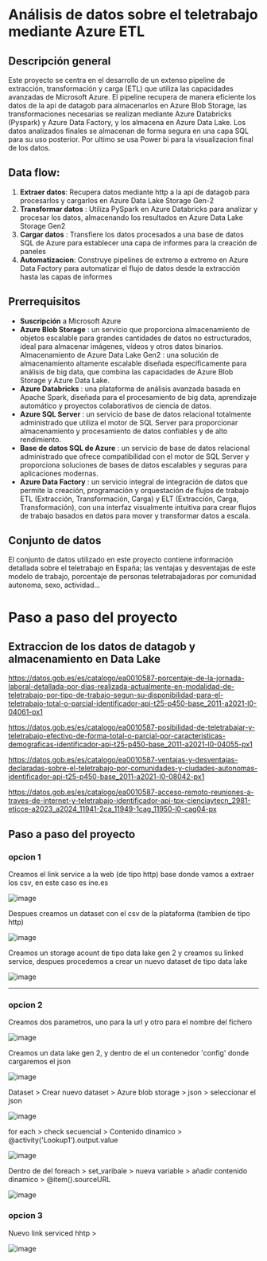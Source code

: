
# Análisis de datos sobre el teletrabajo mediante Azure ETL

## Descripción general

Este proyecto se centra en el desarrollo de un extenso pipeline de extracción, transformación y carga (ETL) que utiliza las capacidades avanzadas de Microsoft Azure. El pipeline recupera de manera eficiente los datos de la api de datagob para almacenarlos en Azure Blob Storage, las transformaciones necesarias se realizan mediante Azure Databricks (Pyspark) y Azure Data Factory, y los almacena en Azure Data Lake. Los datos analizados finales se almacenan de forma segura en una capa SQL para su uso posterior. Por ultimo se usa Power bi para la visualizacion final de los datos.

## Data flow:

1. **Extraer datos**: Recupera datos mediante http a la api de datagob para procesarlos y cargarlos en Azure Data Lake Storage Gen-2
2. **Transformar datos** : Utiliza PySpark en Azure Databricks para analizar y procesar los datos, almacenando los resultados en Azure Data Lake Storage Gen2
3. **Cargar datos** : Transfiere los datos procesados ​​a una base de datos SQL de Azure para establecer una capa de informes para la creación de paneles
4. **Automatizacion**: Construye pipelines de extremo a extremo en Azure Data Factory para automatizar el flujo de datos desde la extracción hasta las capas de informes


## Prerrequisitos

- __Suscripción__ a Microsoft Azure
- __Azure Blob Storage__ : un servicio que proporciona almacenamiento de objetos escalable para grandes cantidades de datos no estructurados, ideal para almacenar imágenes, vídeos y otros datos binarios.
Almacenamiento de Azure Data Lake Gen2 : una solución de almacenamiento altamente escalable diseñada específicamente para análisis de big data, que combina las capacidades de Azure Blob Storage y Azure Data Lake.
- __Azure Databricks__ : una plataforma de análisis avanzada basada en Apache Spark, diseñada para el procesamiento de big data, aprendizaje automático y proyectos colaborativos de ciencia de datos.
- __Azure SQL Server__ : un servicio de base de datos relacional totalmente administrado que utiliza el motor de SQL Server para proporcionar almacenamiento y procesamiento de datos confiables y de alto rendimiento.
- __Base de datos SQL de Azure__ : un servicio de base de datos relacional administrado que ofrece compatibilidad con el motor de SQL Server y proporciona soluciones de bases de datos escalables y seguras para aplicaciones modernas.
- __Azure Data Factory__ : un servicio integral de integración de datos que permite la creación, programación y orquestación de flujos de trabajo ETL (Extracción, Transformación, Carga) y ELT (Extracción, Carga, Transformación), con una interfaz visualmente intuitiva para crear flujos de trabajo basados ​​en datos para mover y transformar datos a escala.

## Conjunto de datos 

El conjunto de datos utilizado en este proyecto contiene información detallada sobre el teletrabajo en España; las ventajas y desventajas de este modelo de trabajo, porcentaje de personas teletrabajadoras por comunidad autonoma, sexo, actividad... 

# Paso a paso del proyecto

## Extraccion de los datos de datagob y almacenamiento en Data Lake

https://datos.gob.es/es/catalogo/ea0010587-porcentaje-de-la-jornada-laboral-detallada-por-dias-realizada-actualmente-en-modalidad-de-teletrabajo-por-tipo-de-trabajo-segun-su-disponibilidad-para-el-teletrabajo-total-o-parcial-identificador-api-t25-p450-base_2011-a2021-l0-04061-px1

https://datos.gob.es/es/catalogo/ea0010587-posibilidad-de-teletrabajar-y-teletrabajo-efectivo-de-forma-total-o-parcial-por-caracteristicas-demograficas-identificador-api-t25-p450-base_2011-a2021-l0-04055-px1

https://datos.gob.es/es/catalogo/ea0010587-ventajas-y-desventajas-declaradas-sobre-el-teletrabajo-por-comunidades-y-ciudades-autonomas-identificador-api-t25-p450-base_2011-a2021-l0-08042-px1

https://datos.gob.es/es/catalogo/ea0010587-acceso-remoto-reuniones-a-traves-de-internet-y-teletrabajo-identificador-api-tpx-cienciaytecn_2981-eticce-a2023_a2024_11941-2ca_11949-1cag_11950-l0-cag04-px

## Paso a paso del proyecto

### opcion 1

Creamos el link service a la web (de tipo http) base donde vamos a extraer los csv, en este caso es ine.es

![image](https://github.com/user-attachments/assets/5f476056-9786-41a4-bf2d-7c44ba1363ec)

Despues creamos un dataset con el csv de la plataforma (tambien de tipo http)

![image](https://github.com/user-attachments/assets/17d3d328-b795-40de-928e-78f08fccb560)

Creamos un storage acount de tipo data lake gen 2 y creamos su linked service, despues procedemos a crear un nuevo dataset de tipo data lake

![image](https://github.com/user-attachments/assets/ea8c9801-b3b3-45a5-86bb-d07feca5e222)

---------------------------------------------------------------------------------------

### opcion 2

Creamos dos parametros, uno para la url y otro para el nombre del fichero

![image](https://github.com/user-attachments/assets/15a20af0-c630-4f17-8539-25482b94b418)

Creamos un data lake gen 2, y dentro de el un contenedor 'config' donde cargaremos el json

![image](https://github.com/user-attachments/assets/70323aea-d6c9-4dc0-8d5c-5253c4fbc6ca)

Dataset > Crear nuevo dataset > Azure blob storage > json > seleccionar el json 



![image](https://github.com/user-attachments/assets/14d01161-62b3-490c-83d5-d190514129e6)

for each > check secuencial > Contenido dinamico > @activity('Lookup1').output.value

![image](https://github.com/user-attachments/assets/e102059d-c60d-4d17-8413-2bcf130a56f7)

Dentro de del foreach > set_varibale > nueva variable > añadir contenido dinamico > @item().sourceURL

![image](https://github.com/user-attachments/assets/749d6cfd-46ec-4064-ba92-58f9c2e75515)

### opcion 3

Nuevo link serviced hhtp >

![image](https://github.com/user-attachments/assets/fb4dc8ac-eaf5-428b-bde3-fd51c59957aa)








